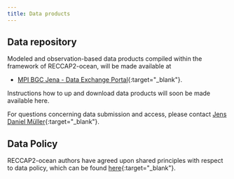 ```yaml
---
title: Data products
---
```


## Data repository

Modeled and observation-based data products compiled within the framework of RECCAP2-ocean, will be made available at

- [MPI BGC Jena - Data Exchange Portal](https://www.bgc-jena.mpg.de/geodb/projects/Home.php){:target="_blank"}. 

Instructions how to up and download data products will soon be made available here.

For questions concerning data submission and access, please contact
[Jens Daniel Müller](mailto:jensdaniel.mueller@usys.ethz.ch){:target="_blank"}.

## Data Policy
RECCAP2-ocean authors have agreed upon shared principles with respect to data policy, which can be found [here](documents/DATA_POLICY_RECCAP2-ocean.pdf){:target="_blank"}.
